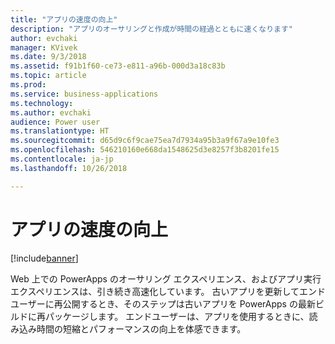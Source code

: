 ```yaml
---
title: "アプリの速度の向上"
description: "アプリのオーサリングと作成が時間の経過とともに速くなります"
author: evchaki
manager: KVivek
ms.date: 9/3/2018
ms.assetid: f91b1f60-ce73-e811-a96b-000d3a18c83b
ms.topic: article
ms.prod: 
ms.service: business-applications
ms.technology: 
ms.author: evchaki
audience: Power user
ms.translationtype: HT
ms.sourcegitcommit: d65d9c6f9cae75ea7d7934a95b3a9f67a9e10fe3
ms.openlocfilehash: 546210160e668da1548625d3e8257f3b8201fe15
ms.contentlocale: ja-jp
ms.lasthandoff: 10/26/2018

---
```

# <a name="improved-app-speed"></a>アプリの速度の向上


[!include[banner](../../includes/banner.md)]

Web 上での PowerApps のオーサリング エクスペリエンス、およびアプリ実行エクスペリエンスは、引き続き高速化しています。 古いアプリを更新してエンドユーザーに再公開するとき、そのステップは古いアプリを PowerApps の最新ビルドに再パッケージします。 エンドユーザーは、アプリを使用するときに、読み込み時間の短縮とパフォーマンスの向上を体感できます。

